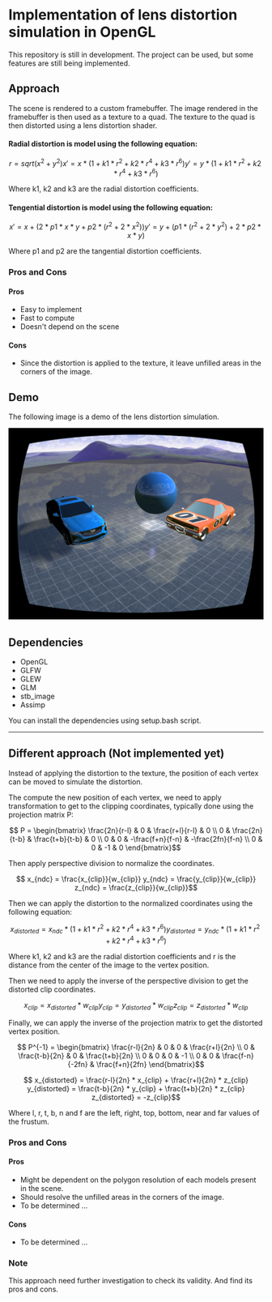 # Implementation of lens distortion simulation in OpenGL

This repository is still in development. The project can be used, but some features are still being implemented.

## Approach
The scene is rendered to a custom framebuffer.
The image rendered in the framebuffer is then used as a texture to a quad.
The texture to the quad is then distorted using a lens distortion shader.

#### Radial distortion is model using the following equation:
```math
r = sqrt(x^2 + y^2)
x' = x * (1 + k1 * r^2 + k2 * r^4 + k3 * r^6)
y' = y * (1 + k1 * r^2 + k2 * r^4 + k3 * r^6)
```

Where k1, k2 and k3 are the radial distortion coefficients.

#### Tengential distortion is model using the following equation:
```math
x' = x + (2 * p1 * x * y + p2 * (r^2 + 2 * x^2))
y' = y + (p1 * (r^2 + 2 * y^2) + 2 * p2 * x * y)
```
Where p1 and p2 are the tangential distortion coefficients.

### Pros and Cons
#### Pros
- Easy to implement
- Fast to compute
- Doesn't depend on the scene

#### Cons
- Since the distortion is applied to the texture, it leave unfilled areas in the corners of the image.

## Demo
The following image is a demo of the lens distortion simulation.

![Demo](Screenshots/demo_radial_distortion.png)


## Dependencies
- OpenGL
- GLFW
- GLEW
- GLM
- stb_image
- Assimp

 You can install the dependencies using setup.bash script.

---

## Different approach (Not implemented yet)
Instead of applying the distortion to the texture, the position of each vertex can be moved to simulate the distortion.

The compute the new position of each vertex, we need to apply transformation to get to the clipping coordinates,
typically done using the projection matrix P:
```math
    P = 
    \begin{bmatrix}
        \frac{2n}{r-l} & 0 & \frac{r+l}{r-l} & 0 \\
        0 & \frac{2n}{t-b} & \frac{t+b}{t-b} & 0 \\
        0 & 0 & -\frac{f+n}{f-n} & -\frac{2fn}{f-n} \\
        0 & 0 & -1 & 0
    \end{bmatrix}
```

Then apply perspective division to normalize the coordinates.

```math
    x_{ndc} = \frac{x_{clip}}{w_{clip}}
    y_{ndc} = \frac{y_{clip}}{w_{clip}}
    z_{ndc} = \frac{z_{clip}}{w_{clip}}
```

Then we can apply the distortion to the normalized coordinates using the following equation:

```math
    x_{distorted} = x_{ndc} * (1 + k1 * r^2 + k2 * r^4 + k3 * r^6)
    y_{distorted} = y_{ndc} * (1 + k1 * r^2 + k2 * r^4 + k3 * r^6)
```

Where k1, k2 and k3 are the radial distortion coefficients and r is the distance from the center of the image to the vertex position.

Then we need to apply the inverse of the perspective division to get the distorted clip coordinates.

```math
    x_{clip} = x_{distorted} * w_{clip}
    y_{clip} = y_{distorted} * w_{clip}
    z_{clip} = z_{distorted} * w_{clip}
```

Finally, we can apply the inverse of the projection matrix to get the distorted vertex position.

```math
    P^{-1} = 
    \begin{bmatrix}
        \frac{r-l}{2n} & 0 & 0 & \frac{r+l}{2n} \\
        0 & \frac{t-b}{2n} & 0 & \frac{t+b}{2n} \\
        0 & 0 & 0 & -1 \\
        0 & 0 & \frac{f-n}{-2fn} & \frac{f+n}{2fn}
    \end{bmatrix}
```

```math
    x_{distorted} = \frac{r-l}{2n} * x_{clip} + \frac{r+l}{2n} * z_{clip}
    y_{distorted} = \frac{t-b}{2n} * y_{clip} + \frac{t+b}{2n} * z_{clip}
    z_{distorted} = -z_{clip}
```

Where l, r, t, b, n and f are the left, right, top, bottom, near and far values of the frustum.

### Pros and Cons
#### Pros
- Might be dependent on the polygon resolution of each models present in the scene.
- Should resolve the unfilled areas in the corners of the image.
- To be determined ...

#### Cons
- To be determined ...

### Note
This approach need further investigation to check its validity. And find its pros and cons.